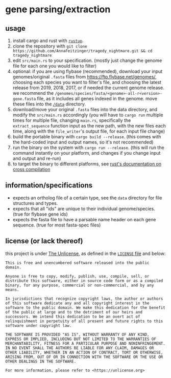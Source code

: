 # gene parsing/extraction

## usage
1. install cargo and rust with [`rustup`](https://rustup.rs/).
2. clone the repository with `git clone https://github.com/AnnaFeitzinger/tragedy_nightmare.git && cd tragedy_nightmare`
3. edit `src/main.rs` to your specification. (mostly just change the genome file for each one you would like to filter)
4. optional: if you are using flybase (recommended), download your input genomes/original `.fasta` files from <https://ftp.flybase.net/genomes/>, choosing each species you want to filter's file, and choosing the latest release from 2019, 2018, 2017, or if needed the current genome release. we recommend the `/genomes/species/fasta/<genome>-all-r<version>-gene.fasta` file, as it includes all genes indexed in the genome. move these files into the [`/data`](./data) directory.
5. download/move your original `.fasta` files into the data directory, and modify the `src/main.rs` accordingly (you will have to `cargo run` multiple times for multiple file, changing `main.rs`, specifically the `extract_sequence` function input as the new path, with the new files each time, along with the `file_writer`'s output file, for each input file change)
6. build the portable binary with `cargo build --release`. (this comes with the hard-coded input and output names, so it's not recommended)
7. run the binary on the system with `cargo run --release`. (this will run the command instantly on your platform, and changes if you change input and output and re-run)
8. to target the binary to different platforms, see [rust's documentation on cross compilation](https://rust-lang.github.io/rustup/cross-compilation.html)

## information/specifications
- expects an ortholog file of a certain type, see the `data` directory for file structures and types.
- expects that all "ids" are unique to their individual genome/species. (true for flybase gene ids)
- expects the fasta file to have a parsable name header on each gene sequence. (true for most fasta-spec files)

## license (or lack thereof)
this project is under [The Unlicense](https://unlicense.org), as defined in the [`LICENSE` file](./LICENSE) and below:

```text
This is free and unencumbered software released into the public domain.

Anyone is free to copy, modify, publish, use, compile, sell, or
distribute this software, either in source code form or as a compiled
binary, for any purpose, commercial or non-commercial, and by any
means.

In jurisdictions that recognize copyright laws, the author or authors
of this software dedicate any and all copyright interest in the
software to the public domain. We make this dedication for the benefit
of the public at large and to the detriment of our heirs and
successors. We intend this dedication to be an overt act of
relinquishment in perpetuity of all present and future rights to this
software under copyright law.

THE SOFTWARE IS PROVIDED "AS IS", WITHOUT WARRANTY OF ANY KIND,
EXPRESS OR IMPLIED, INCLUDING BUT NOT LIMITED TO THE WARRANTIES OF
MERCHANTABILITY, FITNESS FOR A PARTICULAR PURPOSE AND NONINFRINGEMENT.
IN NO EVENT SHALL THE AUTHORS BE LIABLE FOR ANY CLAIM, DAMAGES OR
OTHER LIABILITY, WHETHER IN AN ACTION OF CONTRACT, TORT OR OTHERWISE,
ARISING FROM, OUT OF OR IN CONNECTION WITH THE SOFTWARE OR THE USE OR
OTHER DEALINGS IN THE SOFTWARE.

For more information, please refer to <https://unlicense.org>
```
